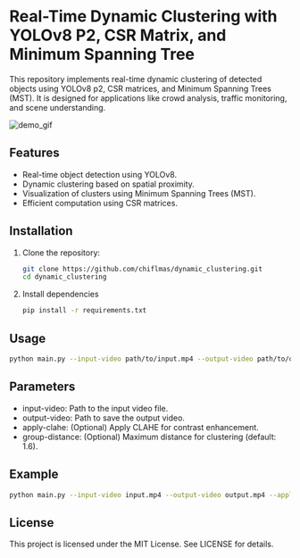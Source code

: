 # Real-Time Dynamic Clustering with YOLOv8 P2, CSR Matrix, and Minimum Spanning Tree

This repository implements real-time dynamic clustering of detected objects using YOLOv8 p2,
CSR matrices, and Minimum Spanning Trees (MST). It is designed for applications like crowd analysis, traffic monitoring, and scene understanding.

![demo_gif](https://github.com/chiflmas/dynamic_clustering/blob/main/dynamic_clustering_slow.gif)

## Features
- Real-time object detection using YOLOv8.
- Dynamic clustering based on spatial proximity.
- Visualization of clusters using Minimum Spanning Trees (MST).
- Efficient computation using CSR matrices.

## Installation
1. Clone the repository:
   ```bash
   git clone https://github.com/chiflmas/dynamic_clustering.git
   cd dynamic_clustering
   ```
2. Install dependencies
   ```bash
   pip install -r requirements.txt
   ``` 
## Usage
```bash
python main.py --input-video path/to/input.mp4 --output-video path/to/output.mp4
```

## Parameters
- input-video: Path to the input video file.
- output-video: Path to save the output video.
- apply-clahe: (Optional) Apply CLAHE for contrast enhancement.
- group-distance: (Optional) Maximum distance for clustering (default: 1.6).

## Example
```bash
python main.py --input-video input.mp4 --output-video output.mp4 --apply-clahe --group-distance 1.7
```

## License
This project is licensed under the MIT License. See LICENSE for details.